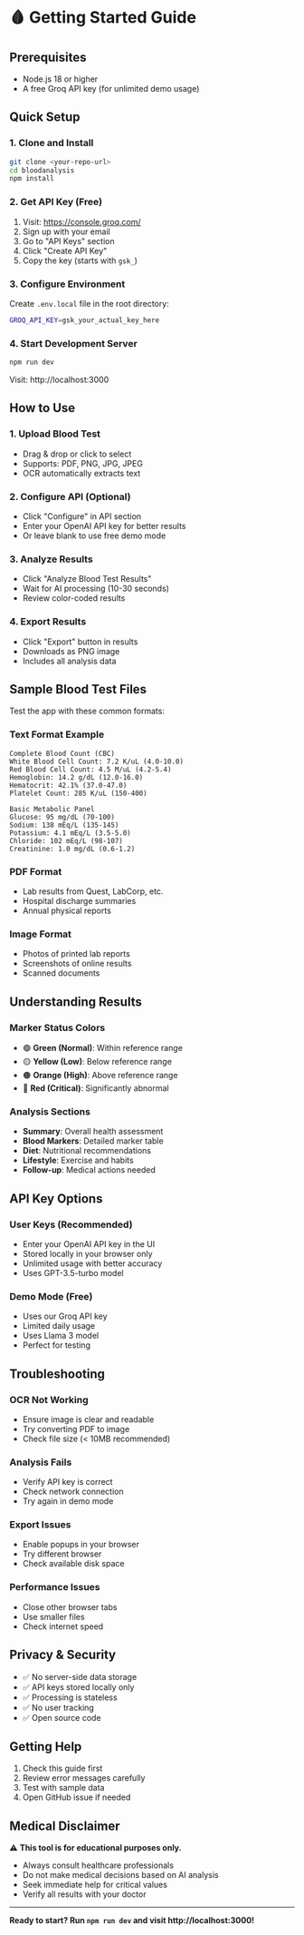 # 🩸 Getting Started Guide

## Prerequisites

- Node.js 18 or higher
- A free Groq API key (for unlimited demo usage)

## Quick Setup

### 1. Clone and Install
```bash
git clone <your-repo-url>
cd bloodanalysis
npm install
```

### 2. Get API Key (Free)
1. Visit: https://console.groq.com/
2. Sign up with your email
3. Go to "API Keys" section
4. Click "Create API Key"
5. Copy the key (starts with `gsk_`)

### 3. Configure Environment
Create `.env.local` file in the root directory:
```bash
GROQ_API_KEY=gsk_your_actual_key_here
```

### 4. Start Development Server
```bash
npm run dev
```

Visit: http://localhost:3000

## How to Use

### 1. Upload Blood Test
- Drag & drop or click to select
- Supports: PDF, PNG, JPG, JPEG
- OCR automatically extracts text

### 2. Configure API (Optional)
- Click "Configure" in API section
- Enter your OpenAI API key for better results
- Or leave blank to use free demo mode

### 3. Analyze Results
- Click "Analyze Blood Test Results"
- Wait for AI processing (10-30 seconds)
- Review color-coded results

### 4. Export Results
- Click "Export" button in results
- Downloads as PNG image
- Includes all analysis data

## Sample Blood Test Files

Test the app with these common formats:

### Text Format Example
```
Complete Blood Count (CBC)
White Blood Cell Count: 7.2 K/uL (4.0-10.0)
Red Blood Cell Count: 4.5 M/uL (4.2-5.4)
Hemoglobin: 14.2 g/dL (12.0-16.0)
Hematocrit: 42.1% (37.0-47.0)
Platelet Count: 285 K/uL (150-400)

Basic Metabolic Panel
Glucose: 95 mg/dL (70-100)
Sodium: 138 mEq/L (135-145)
Potassium: 4.1 mEq/L (3.5-5.0)
Chloride: 102 mEq/L (98-107)
Creatinine: 1.0 mg/dL (0.6-1.2)
```

### PDF Format
- Lab results from Quest, LabCorp, etc.
- Hospital discharge summaries
- Annual physical reports

### Image Format
- Photos of printed lab reports
- Screenshots of online results
- Scanned documents

## Understanding Results

### Marker Status Colors
- 🟢 **Green (Normal)**: Within reference range
- 🟡 **Yellow (Low)**: Below reference range
- 🟠 **Orange (High)**: Above reference range  
- 🔴 **Red (Critical)**: Significantly abnormal

### Analysis Sections
- **Summary**: Overall health assessment
- **Blood Markers**: Detailed marker table
- **Diet**: Nutritional recommendations
- **Lifestyle**: Exercise and habits
- **Follow-up**: Medical actions needed

## API Key Options

### User Keys (Recommended)
- Enter your OpenAI API key in the UI
- Stored locally in your browser only
- Unlimited usage with better accuracy
- Uses GPT-3.5-turbo model

### Demo Mode (Free)
- Uses our Groq API key
- Limited daily usage
- Uses Llama 3 model
- Perfect for testing

## Troubleshooting

### OCR Not Working
- Ensure image is clear and readable
- Try converting PDF to image
- Check file size (< 10MB recommended)

### Analysis Fails
- Verify API key is correct
- Check network connection
- Try again in demo mode

### Export Issues
- Enable popups in your browser
- Try different browser
- Check available disk space

### Performance Issues
- Close other browser tabs
- Use smaller files
- Check internet speed

## Privacy & Security

- ✅ No server-side data storage
- ✅ API keys stored locally only
- ✅ Processing is stateless
- ✅ No user tracking
- ✅ Open source code

## Getting Help

1. Check this guide first
2. Review error messages carefully  
3. Test with sample data
4. Open GitHub issue if needed

## Medical Disclaimer

⚠️ **This tool is for educational purposes only.**

- Always consult healthcare professionals
- Do not make medical decisions based on AI analysis
- Seek immediate help for critical values
- Verify all results with your doctor

---

**Ready to start? Run `npm run dev` and visit http://localhost:3000!**
